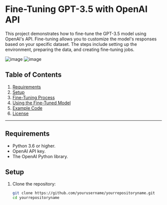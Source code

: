 # Fine-Tuning GPT-3.5 with OpenAI API

This project demonstrates how to fine-tune the GPT-3.5 model using OpenAI's API. Fine-tuning allows you to customize the model's responses based on your specific dataset. The steps include setting up the environment, preparing the data, and creating fine-tuning jobs.


![image](https://github.com/user-attachments/assets/e4c63ca1-1eae-4a5c-a42a-cbb188c0ea1c)  ![image](https://github.com/user-attachments/assets/4d496ea9-dcef-421f-a1ae-ff6568081ebd)


## Table of Contents
1. [Requirements](#requirements)
2. [Setup](#setup)
3. [Fine-Tuning Process](#fine-tuning-process)
4. [Using the Fine-Tuned Model](#using-the-fine-tuned-model)
5. [Example Code](#example-code)
6. [License](#license)

---

## Requirements

- Python 3.6 or higher.
- OpenAI API key.
- The OpenAI Python library.

## Setup

1. Clone the repository:
   ```bash
   git clone https://github.com/yourusername/yourrepositoryname.git
   cd yourrepositoryname
